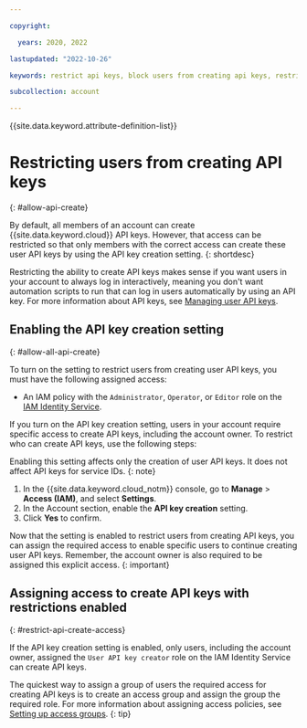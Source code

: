 ```yaml
---

copyright:

  years: 2020, 2022

lastupdated: "2022-10-26"

keywords: restrict api keys, block users from creating api keys, restrict api key creation

subcollection: account

---
```


{{site.data.keyword.attribute-definition-list}}

# Restricting users from creating API keys
{: #allow-api-create}

By default, all members of an account can create {{site.data.keyword.cloud}} API keys. However, that access can be restricted so that only members with the correct access can create these user API keys by using the API key creation setting.
{: shortdesc}

Restricting the ability to create API keys makes sense if you want users in your account to always log in interactively, meaning you don't want automation scripts to run that can log in users automatically by using an API key. For more information about API keys, see [Managing user API keys](/docs/account?topic=account-userapikey).


## Enabling the API key creation setting
{: #allow-all-api-create}

To turn on the setting to restrict users from creating user API keys, you must have the following assigned access:

* An IAM policy with the `Administrator`, `Operator`, or `Editor` role on the [IAM Identity Service](/docs/account?topic=account-account-services#identity-service-account-management).

If you turn on the API key creation setting, users in your account require specific access to create API keys, including the account owner. To restrict who can create API keys, use the following steps:

Enabling this setting affects only the creation of user API keys. It does not affect API keys for service IDs.
{: note}

1. In the {{site.data.keyword.cloud_notm}} console, go to **Manage** > **Access (IAM)**, and select **Settings**.
1. In the Account section, enable the **API key creation** setting.
1. Click **Yes** to confirm.

Now that the setting is enabled to restrict users from creating API keys, you can assign the required access to enable specific users to continue creating user API keys. Remember, the account owner is also required to be assigned this explicit access.
{: important}

## Assigning access to create API keys with restrictions enabled
{: #restrict-api-create-access}

If the API key creation setting is enabled, only users, including the account owner, assigned the `User API key creator` role on the IAM Identity Service can create API keys.

The quickest way to assign a group of users the required access for creating API keys is to create an access group and assign the group the required role. For more information about assigning access policies, see [Setting up access groups](/docs/account?topic=account-groups).
{: tip}
